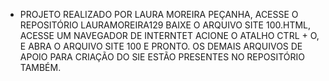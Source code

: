 - PROJETO REALIZADO POR LAURA MOREIRA PEÇANHA,
ACESSE O REPOSITÓRIO LAURAMOREIRA129
BAIXE O ARQUIVO SITE 100.HTML, ACESSE UM NAVEGADOR DE INTERNTET
ACIONE O ATALHO CTRL + O, E ABRA O ARQUIVO SITE 100 E PRONTO.
OS DEMAIS ARQUIVOS DE APOIO PARA CRIAÇÃO DO SIE ESTÃO PRESENTES NO REPOSITÓRIO TAMBÉM.
